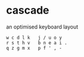 # cascade
an optimised keyboard layout
```
w c d l k   j / u o y
r s t h v   b n e a i .
q z g m x   p f ' , -
```
